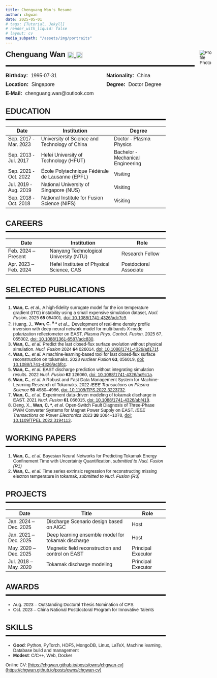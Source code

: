 ```yaml
---
title: Chenguang Wan's Resume
author: chgwan
date: 2025-05-01
# tags: [Tutorial, Jekyll]
# render_with_liquid: false
# layout: cv
media_subpath: "/assets/img/portraits"
---
```


<style>
  /* print control to make some element invisiable */
    @media print {
      header, .post-tail-wrapper, .utterances, footer, #tail-wrapper {
        display: none;
      }
    }
    body {
      font-family: Arial, sans-serif;
      margin: 30px;
    }

    h2 {
      font-size: 24px;
      font-weight: bold;
      margin-bottom: 10px;
    }

    hr {
      height: 4px;
      background-color: black;
      border: none;
      margin: 10px 0 20px 0;
      /* max-width: 900px; */
    }

    .myheader {
      display: flex;
      align-items: stretch; /* match heights */
      justify-content: space-between;
      /* max-width: 900px; */
      margin-bottom: 0px;
      /* border-bottom: 4px solid black; */
      /* padding-bottom: 10px; */
    }

    .left-side {
      display: flex;
      flex-direction: column;
      justify-content: center;
      flex: none;
      margin-bottom: 0px; 
    }

    .name {
      font-size: 24px;
      font-weight: bold;
      margin-bottom: 10px;
    }
    .name a img {
        height: 20px;
        vertical-align: middle;
        transition: opacity 0.2s ease;
    }

    .name a:hover img {
        opacity: 0.7;
    }

    .info-grid {
      display: grid;
      grid-template-columns: 1fr 1fr;
      column-gap: 40px;
      row-gap: 10px;
      font-size: 16px;
      margin-bottom: 0px; 
    }

    .info-grid div {
      white-space: nowrap;
    }

    .info-grid strong {
      margin-right: 5px;
    }

  .photo {
    width: auto;
    height: auto;
    aspect-ratio: 1/1;
    max-height: 12.5rem;
    object-fit: cover;
    margin-left: 1rem;
  }


  @media (max-width: 600px) {
    .myheader {
      flex-direction: column;
      align-items: flex-start;
    }

    .photo {
      order: -1;                /* Move photo above .left-side */
      margin-bottom: 1rem;
      max-height: 200px;
      width: auto;
    }

    .info-grid {
      grid-template-columns: 1fr;
    }

    .left-side {
      width: 100%;
      flex: none;               /* Prevent stretching */
    }
  }
</style>

<div class="myheader">
<div class="left-side">
    <div class="name">
    Chenguang Wan
    <a href="https://scholar.google.com/citations?user=ncURiLEAAAAJ&hl=en" target="_blank">
        <img src="scholar.png" alt="Google Scholar">
    </a>
    <a href="https://orcid.org/0000-0002-6005-4460" target="_blank">
        <img src="ORCID.png" alt="ORCID">
    </a>
    </div>
    <!-- <div class="separator"></div> -->
    <hr>
    <div class="info-grid">
    <div><strong>Birthday:</strong> 1995-07-31</div>
    <div><strong>Nationality:</strong> China</div>
    <div><strong>Location:</strong> Singapore</div>
    <!-- <div><strong>TEL:</strong> +86 15665425308</div> -->
    <div><strong>Degree:</strong> Doctor Degree</div>
    <div><strong>E-Mail:</strong> chenguang.wan@outlook.com</div>
    </div>
</div>
<img src="formal-wear-half.png" alt="Profile Photo" class="photo">
</div>


## EDUCATION

---

| Date                  | Institution                                     | Degree                            |
| --------------------- | ----------------------------------------------- | --------------------------------- |
| Sep. 2017 - Mar. 2023 | University of Science and Technology of China   | Doctor - Plasma Physics           |
| Sep. 2013 - Jul. 2017 | Hefei University of Technology (HFUT)           | Bachelor - Mechanical Engineering |
| Sep. 2021 - Oct. 2022 | École Polytechnique Fédérale de Lausanne (EPFL) | Visiting                          |
| Jul. 2019 - Aug. 2019 | National University of Singapore (NUS)          | Visiting                          |
| Sep. 2018 - Oct. 2018 | National Institute for Fusion Science (NIFS)    | Visiting                          |


## CAREERS

---

| Date                  | Institution                               | Role                   |
| --------------------- | ----------------------------------------- | ---------------------- |
| Feb. 2024 – Present   | Nanyang Technological University (NTU)    | Research Fellow        |
| Apr. 2023 – Feb. 2024 | Hefei Institutes of Physical Science, CAS | Postdoctoral Associate |


## SELECTED PUBLICATIONS

---

1. **Wan, C.** *et al.*, A high-fidelity surrogate model for the ion temperature gradient (ITG) instability using a small expensive simulation dataset, *Nucl. Fusion*, 2025 **65** 054001, [doi: 10.1088/1741-4326/adc7c9](https://doi.org/10.1088/1741-4326/adc7c9).
2. Huang, J., **Wan, C. <sup>a</sup> \*** *et al.*,, Development of real-time density profile inversion with deep neural network model for multi-bands X-mode polarization reflectometer on EAST, *Plasma Phys. Control. Fusion,* 2025 67, 055002, [doi: 10.1088/1361-6587/adc830](https://doi.org/10.1088/1361-6587/adc830).
3. **Wan, C.**, *et al.* Predict the last closed-flux surface evolution without physical simulation. *Nucl. Fusion* 2024 **64** 026014, [doi: 10.1088/1741-4326/ad171f](https://doi.org/10.1088/1741-4326/ad171f).
4. **Wan, C.**, *et al.* A machine-learning-based tool for last closed-flux surface reconstruction on tokamaks. 2023 *Nuclear Fusion* **63**, 056019, [doi: 10.1088/1741-4326/acbfcc](https://doi.org/10.1088/1741-4326/acbfcc).
5. **Wan, C.**, *et al.* EAST discharge prediction without integrating simulation results. 2022 *Nucl. Fusion* **62** 126060, [doi: 10.1088/1741-4326/ac9c1a](https://doi.org/10.1088/1741-4326/ac9c1a).
6. **Wan, C.**, *et al.* A Robust and Fast Data Management System for Machine-Learning Research of Tokamaks. 2022 *IEEE Transactions on Plasma Science* **50** 4980–4986, [doi: 10.1109/TPS.2022.3223732](https://doi.org/10.1109/TPS.2022.3223732).
7. **Wan, C.**, *et al.* Experiment data-driven modeling of tokamak discharge in EAST. 2021 *Nucl. Fusion* **61** 066015, [doi: 10.1088/1741-4326/abf419](https://doi.org/10.1088/1741-4326/abf419).
8. Deng, X., **Wan, C. \***, *et al.* Open-Switch Fault Diagnosis of Three-Phase PWM Converter Systems for Magnet Power Supply on EAST. *IEEE Transactions on Power Electronics* 2023 **38** 1064–1078, [doi: 10.1109/TPEL.2022.3194113](https://doi.org/10.1109/TPEL.2022.3194113).

## WORKING PAPERS

---

1. **Wan, C.**, *et al.* Bayesian Neural Networks for Predicting Tokamak Energy Confinement Time with Uncertainty Quantification, *submitted to Nucl. Fusion (R1)*
2. **Wan, C.**, *et al.* Time series extrinsic regression for reconstructing missing electron temperature in tokamak, *submitted to Nucl. Fusion (R3)*

## PROJECTS

---

| Date                  | Title                                              | Role               |
| --------------------- | -------------------------------------------------- | ------------------ |
| Jan. 2024 – Dec. 2025 | Discharge Scenario design based on AIGC            | Host               |
| Jan. 2021 – Dec. 2025 | Deep learning ensemble model for tokamak discharge | Host               |
| May. 2020 – Dec. 2025 | Magnetic field reconstruction and control on EAST  | Principal Executor |
| Jul. 2018 – May. 2020 | Tokamak discharge modeling                         | Principal Executor |


## AWARDS

---

- Aug. 2023 – Outstanding Doctoral Thesis Nomination of CPS  
- Oct. 2023 – China National Postdoctoral Program for Innovative Talents


## SKILLS

---

- **Good**: Python, PyTorch, HDF5, MongoDB, Linux, LaTeX, Machine learning, Database build and management  
- **Modest**: C/C++, Web, Docker

Online CV: [https://chgwan.github.io/posts/owns/chgwan-cv](https://chgwan.github.io/posts/owns/chgwan-cv)
